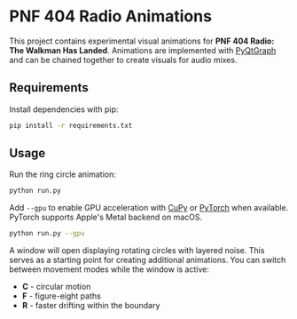 # PNF 404 Radio Animations

This project contains experimental visual animations for **PNF 404 Radio: The Walkman Has Landed**. Animations are implemented with [PyQtGraph](https://www.pyqtgraph.org/) and can be chained together to create visuals for audio mixes.

## Requirements

Install dependencies with pip:

```bash
pip install -r requirements.txt
```

## Usage

Run the ring circle animation:

```bash
python run.py
```

Add ``--gpu`` to enable GPU acceleration with
[CuPy](https://cupy.dev/) or [PyTorch](https://pytorch.org/) when available.
PyTorch supports Apple's Metal backend on macOS.

```bash
python run.py --gpu
```

A window will open displaying rotating circles with layered noise. This
serves as a starting point for creating additional animations. You can switch
between movement modes while the window is active:

* **C** - circular motion
* **F** - figure-eight paths
* **R** - faster drifting within the boundary
